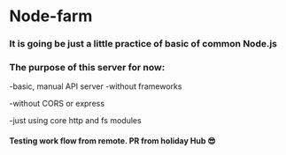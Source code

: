 # Node-farm

### It is going be just a little practice of basic of common Node.js

### The purpose of this server for now:

-basic, manual API server
-without frameworks

-without CORS or express

-just using core http and fs modules

#### Testing work flow from remote. PR from holiday Hub 😎

